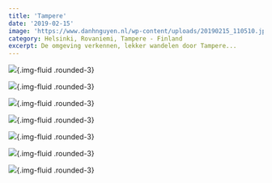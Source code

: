 ```yaml
---
title: 'Tampere'
date: '2019-02-15'
image: 'https://www.danhnguyen.nl/wp-content/uploads/20190215_110510.jpg'
category: Helsinki, Rovaniemi, Tampere - Finland
excerpt: De omgeving verkennen, lekker wandelen door Tampere...
---
```


![](https://www.danhnguyen.nl/wp-content/uploads/20190214_170431-700x394.jpg){.img-fluid .rounded-3}

![](https://www.danhnguyen.nl/wp-content/uploads/20190215_103644-700x752.jpg){.img-fluid .rounded-3}

![](https://www.danhnguyen.nl/wp-content/uploads/20190215_112135-700x394.jpg){.img-fluid .rounded-3}

![](https://www.danhnguyen.nl/wp-content/uploads/20190215_110510-700x394.jpg){.img-fluid .rounded-3}

![](https://www.danhnguyen.nl/wp-content/uploads/20190215_124221-700x394.jpg){.img-fluid .rounded-3}

![](https://www.danhnguyen.nl/wp-content/uploads/20190215_124316-700x394.jpg){.img-fluid .rounded-3}

![](https://www.danhnguyen.nl/wp-content/uploads/20190215_124620-700x394.jpg){.img-fluid .rounded-3}
